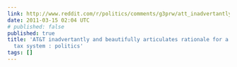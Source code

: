 ```yaml
---
link: http://www.reddit.com/r/politics/comments/g3prw/att_inadvertantly_and_beautifully_articulates/
date: 2011-03-15 02:04 UTC
# published: false
published: true
title: 'AT&T inadvertantly and beautifully articulates rationale for a progressive
  tax system : politics'
tags: []
---
```



